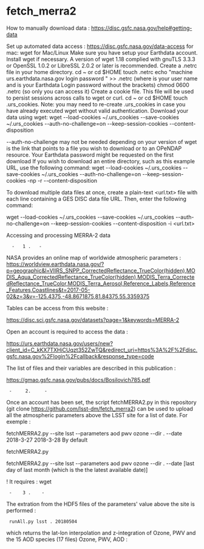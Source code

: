# fetch_merra2


How to manually download data :
https://disc.gsfc.nasa.gov/help#getting-data

Set up automated data access :
https://disc.gsfc.nasa.gov/data-access
for mac:
wget for Mac/Linux
Make sure you have setup your Earthdata account.
Install wget if necessary. A version of wget 1.18 complied with gnuTLS 3.3.3 or OpenSSL 1.0.2 or LibreSSL 2.0.2 or later is recommended.
Create a .netrc file in your home directory.
cd ~ or cd $HOME
touch .netrc
echo "machine urs.earthdata.nasa.gov login <uid> password <password>" >> .netrc (where <uid> is your user name and <password> is your Earthdata Login password without the brackets)
chmod 0600 .netrc (so only you can access it)
Create a cookie file. This file will be used to persist sessions across calls to wget or curl.
cd ~ or cd $HOME
touch .urs_cookies.
Note: you may need to re-create .urs_cookies in case you have already executed wget without valid authentication.
Download your data using wget:
wget --load-cookies ~/.urs_cookies --save-cookies ~/.urs_cookies --auth-no-challenge=on --keep-session-cookies --content-disposition <url>

--auth-no-challenge may not be needed depending on your version of wget
<url> is the link that points to a file you wish to download or to an OPeNDAP resource.
Your Earthdata password might be requested on the first download
If you wish to download an entire directory, such as this example URL, use the following command:
wget --load-cookies ~/.urs_cookies --save-cookies ~/.urs_cookies --auth-no-challenge=on --keep-session-cookies -np -r --content-disposition <url>

To download multiple data files at once, create a plain-text <url.txt> file with each line containing a GES DISC data file URL. Then, enter the following command:

wget --load-cookies ~/.urs_cookies --save-cookies ~/.urs_cookies --auth-no-challenge=on --keep-session-cookies --content-disposition -i <url.txt>




Accessing and processing MERRA-2 data


      -   1 .   -
      
NASA provides an online map of worldwide atmospheric parameters :
https://worldview.earthdata.nasa.gov/?p=geographic&l=VIIRS_SNPP_CorrectedReflectance_TrueColor(hidden),MODIS_Aqua_CorrectedReflectance_TrueColor(hidden),MODIS_Terra_CorrectedReflectance_TrueColor,MODIS_Terra_Aerosol,Reference_Labels,Reference_Features,Coastlines&t=2017-05-02&z=3&v=-125.4375,-48.8671875,81.84375,55.3359375

Tables can be access from this website :

https://disc.sci.gsfc.nasa.gov/datasets?page=1&keywords=MERRA-2

Open an account is required to access the data :

https://urs.earthdata.nasa.gov/users/new?client_id=C_kKX7TXHiCUqzt352ZwTQ&redirect_uri=https%3A%2F%2Fdisc.gsfc.nasa.gov%2Flogin%2Fcallback&response_type=code

The list of files and their variables are described in this publication :

https://gmao.gsfc.nasa.gov/pubs/docs/Bosilovich785.pdf

     -     2.     -
     
Once an account has been set, the script fetchMERRA2.py in this repository (git clone https://github.com/lsst-dm/fetch_merra2) can be used to upload all the atmospheric parameters above the LSST site for a list of date.
For exemple :

fetchMERRA2.py --site lsst --parameters aod pwv ozone --dir . --date 2018-3-27 2018-3-28
By default 

fetchMERRA2.py

fetchMERRA2.py --site lsst --parameters aod pwv ozone --dir . --date [last day of last month (which is the the latest available date)]

! It requires : wget

     -    3 .    -
     
     
The extration from the HDF5 files of the parameters' value above the site is performed :    

     runAll.py lsst . 20180504

which returns the lat-lon interpolation and z-integration of Ozone, PWV and the 15 AOD species (17 files)
Ozone, PWV, AOD :



